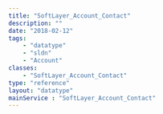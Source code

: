 ```yaml
---
title: "SoftLayer_Account_Contact"
description: ""
date: "2018-02-12"
tags:
    - "datatype"
    - "sldn"
    - "Account"
classes:
    - "SoftLayer_Account_Contact"
type: "reference"
layout: "datatype"
mainService : "SoftLayer_Account_Contact"
---
```

